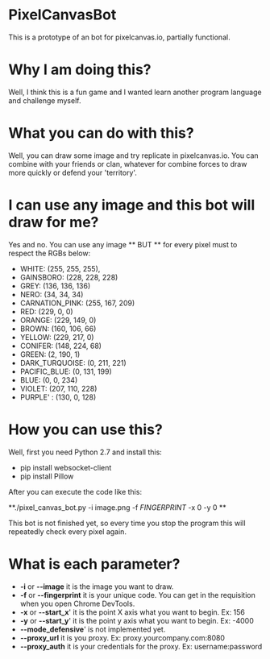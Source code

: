 # PixelCanvasBot

This is a prototype of an bot for pixelcanvas.io, partially functional.

# Why I am doing this? 
Well, I think this is a fun game and I wanted learn another program language and challenge myself.

# What you can do with this?
Well, you can draw some image and try replicate in pixelcanvas.io. You can combine with your friends or clan, whatever for combine forces to draw more quickly or defend your 'territory'.

# I can use any image and this bot will draw for me?
Yes and no. You can use any image ** BUT ** for every pixel must to respect the RGBs below:

* WHITE: (255, 255, 255),
* GAINSBORO: (228, 228, 228)
* GREY: (136, 136, 136)
* NERO: (34, 34, 34)
* CARNATION_PINK: (255, 167, 209)
* RED: (229, 0, 0)
* ORANGE: (229, 149, 0)
* BROWN: (160, 106, 66)
* YELLOW: (229, 217, 0)
* CONIFER: (148, 224, 68)
* GREEN: (2, 190, 1)
* DARK_TURQUOISE: (0, 211, 221)
* PACIFIC_BLUE: (0, 131, 199)
* BLUE: (0, 0, 234)
* VIOLET: (207, 110, 228)
* PURPLE' : (130, 0, 128) 

# How you can use this?

Well, first you need Python 2.7 and install this:
* pip install websocket-client
* pip install Pillow

After you can execute the code like this:

**./pixel_canvas_bot.py -i image.png -f $FINGERPRINT$ -x 0 -y 0 **

This bot is not finished yet, so every time you stop the program this will repeatedly check every pixel again. 

# What is each parameter? 

* **-i** or **--image** it is the image you want to draw.
* **-f** or **--fingerprint** it is your unique code. You can get in the requisition when you open Chrome DevTools.
* **-x** or **--start_x**' it is the point X axis what you want to begin. Ex: 156
* **-y** or **--start_y**' it is the point y axis what you want to begin. Ex: -4000
* **--mode_defensive**' is not implemented yet.
* **--proxy_url** it is you proxy. Ex: proxy.yourcompany.com:8080
* **--proxy_auth** it is your credentials for the proxy. Ex: username:password
